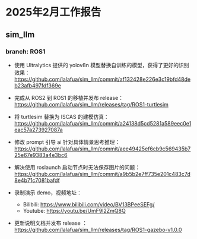 # 2025年2月工作报告

## sim_llm

### branch: ROS1

- 使用 Ultralytics 提供的 yolov8n 模型替换自训练的模型，获得了更好的识别效果：https://github.com/lalafua/sim_llm/commit/af132428e226e3c19bfd48deb23afb497fdf369e

- 完成从 ROS2 到 ROS1 的移植并发布 release：https://github.com/lalafua/sim_llm/releases/tag/ROS1-turtlesim

- 将 turtlesim 替换为 ISCAS 的建模仿真：https://github.com/lalafua/sim_llm/commit/a24138d5cd5281a589eec0e1eac57a273927087a

- 修改 prompt 引导 ai 针对具体情景思考推理：https://github.com/lalafua/sim_llm/commit/aee49425ef6cb9c569435b725e67e9383a4e3bc6

- 解决使用 roslaunch 启动节点时无法保存图片的问题：https://github.com/lalafua/sim_llm/commit/a9b5b2e7ff735e201c483c7d8e4b71c7081bafdf

- 录制演示 demo，视频地址：
    - Bilibili: https://www.bilibili.com/video/BV13BPeeSEFg/
    - Youtube: https://youtu.be/UmF9l2ZmQ8Q

- 更新说明文档并发布 release ：https://github.com/lalafua/sim_llm/releases/tag/ROS1-gazebo-v1.0.0